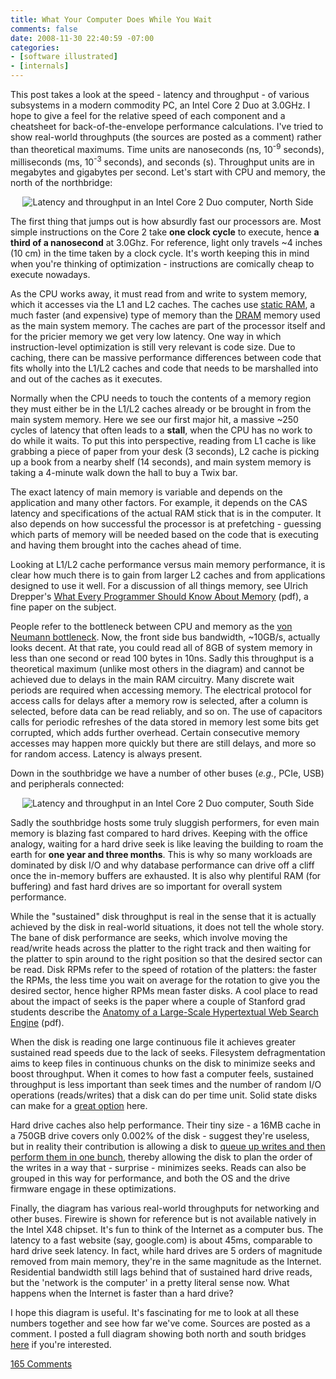 ```yaml
---
title: What Your Computer Does While You Wait
comments: false
date: 2008-11-30 22:40:59 -07:00
categories:
- [software illustrated]
- [internals]
---
```

<p> This post takes a look at the speed - latency and throughput - of various subsystems in a modern commodity PC, an Intel Core 2 Duo at 3.0GHz. I hope to give a feel for the relative speed of each component and a cheatsheet for back-of-the-envelope performance calculations. I've tried to show real-world throughputs (the sources are posted as a comment) rather than theoretical maximums.  Time units are nanoseconds (ns, 10<sup>-9</sup> seconds), milliseconds (ms, 10<sup>-3</sup> seconds), and seconds (s). Throughput units are in megabytes and gigabytes per second. Let's start with CPU and memory, the north of the northbridge: </p>  <p align="center"> 	<img alt="Latency and throughput in an Intel Core 2 Duo computer, North Side" src="http://static.duartes.org/img/blogPosts/latencyAndThroughputNorth.png" /> </p>  <p> The first thing that jumps out is how absurdly fast our processors are. Most simple instructions on the Core 2 take <b>one clock cycle</b> to execute, hence <b>a third of a nanosecond</b> at 3.0Ghz. For reference, light only travels ~4 inches (10 cm) in the time taken by a clock cycle. It's worth keeping this in mind when you're thinking of optimization - instructions are comically cheap to execute nowadays. </p>  <p> As the CPU works away, it must read from and write to system memory, which it accesses via the L1 and L2 caches. The caches use <a href="http://en.wikipedia.org/wiki/Static_RAM">static RAM</a>, a much faster (and expensive) type of memory than the <a href="http://en.wikipedia.org/wiki/Dynamic_random_access_memory">DRAM</a> memory used as the main system memory. The caches are part of the processor itself and for the pricier memory we get very low latency. One way in which instruction-level optimization is still very relevant is code size. Due to caching, there can be massive performance differences between code that fits wholly into the L1/L2 caches and code that needs to be marshalled into and out of the caches as it executes. </p>  <p> Normally when the CPU needs to touch the contents of a memory region they must either be in the L1/L2 caches already or be brought in  from the main system memory. Here we see our first major hit, a massive ~250 cycles of latency that often leads to a <b>stall</b>, when the CPU has no work to do while it waits. To put this into perspective, reading from L1 cache is like grabbing a piece of paper from your desk (3 seconds), L2 cache is picking up a book from a nearby shelf (14 seconds), and main system memory is taking a 4-minute walk down the hall to buy a Twix bar.   <p>The exact latency of main memory is variable and depends on the application and many other factors. For example, it depends on the CAS latency and specifications of the actual RAM stick that is in the computer. It also depends on how successful the processor is at prefetching - guessing which parts of memory will be needed based on the code that is executing and having them brought into the caches ahead of time. </p>  <p> Looking at L1/L2 cache performance versus main memory performance, it is clear how much there is to gain from larger L2 caches and from applications designed to use it well. For a discussion of all things memory, see Ulrich Drepper's  <a href="http://people.redhat.com/drepper/cpumemory.pdf">What Every Programmer Should Know About Memory</a> (pdf), a fine paper on the subject.  </p>  <p> People refer to the bottleneck between CPU and memory as the <a href="http://en.wikipedia.org/wiki/Von_Neumann_bottleneck#Von_Neumann_bottleneck"> 	von Neumann bottleneck</a>. Now, the front side bus bandwidth, ~10GB/s,  actually looks decent. At that rate, you could read all of 8GB of system memory in less than one second or read 100 bytes in 10ns. Sadly this throughput is a theoretical maximum (unlike most others in the diagram) and cannot be achieved due  to delays in the main RAM circuitry. Many discrete wait periods are required when accessing memory. The electrical protocol for access calls for delays after a memory row is selected, after a column is selected, before data can be read reliably, and so on. The use of capacitors calls for periodic refreshes of the data stored in memory lest some bits get corrupted, which adds further overhead. Certain consecutive memory accesses may happen more quickly but there are still delays, and more so for random access.  Latency is always present. </p>  <p> Down in the southbridge we have a number of other buses (<i>e.g.</i>, PCIe, USB) and peripherals connected: </p>  <p align="center"> 	<img alt="Latency and throughput in an Intel Core 2 Duo computer, South Side" src="http://static.duartes.org/img/blogPosts/latencyAndThroughputSouth.png" /> </p>  <p> Sadly the southbridge hosts some truly sluggish performers, for even main memory is blazing fast compared to hard drives. Keeping with the office analogy,  waiting for a hard drive seek is like leaving the building to roam the earth for <b>one year and three months</b>.  This is why so many workloads are dominated by disk I/O and why database performance can drive off a cliff once the in-memory buffers are exhausted. It is also why plentiful RAM (for buffering) and fast hard drives are so important for overall system performance.</p>  <p> While the "sustained" disk throughput is real in the sense that it is actually achieved by the disk in real-world situations, it does not tell the whole story. The bane of disk performance are seeks, which involve moving the read/write heads across the platter to the right track and then waiting for the platter to spin around to the right position so that the desired sector can be read. Disk RPMs refer to the speed of rotation of the platters: the faster the RPMs, the less time you wait on average for the rotation to give you the desired sector, hence higher RPMs mean faster disks. A cool place to read about the impact of seeks is the paper where a couple of Stanford grad students describe the  <a href="http://infolab.stanford.edu/pub/papers/google.pdf">Anatomy of a Large-Scale Hypertextual Web Search Engine</a> (pdf). </p>  <p> When the disk is reading one large continuous file it achieves greater sustained read speeds due to the lack of seeks. Filesystem defragmentation aims to keep files in continuous chunks on the disk to minimize seeks and boost throughput. When it comes to how fast a computer feels, sustained throughput is less important than seek times and the number of random I/O operations (reads/writes) that a disk can do per time unit. Solid state disks can make for a <a href="http://torvalds-family.blogspot.com/2008/10/so-i-got-one-of-new-intel-ssds.html"> 	great option</a> here. </p>  <p> Hard drive caches also help performance. Their tiny size - a 16MB cache in a 750GB drive covers only 0.002% of the disk - suggest they're useless, but in reality their contribution is allowing a disk to <a href="http://lkml.indiana.edu/hypermail/linux/kernel/0110.0/0925.html"> 	queue up writes and then perform them in one bunch</a>, thereby allowing the disk to plan the order of the writes in a way that - surprise - minimizes seeks. Reads can also be grouped in this way for performance, and both the OS and the drive firmware engage in these optimizations. </p>  <p> Finally, the diagram has various real-world throughputs for networking and other buses. Firewire is shown for reference but is not available natively in the Intel X48 chipset. It's fun to think of the Internet as a computer bus. The latency to a fast website (say, google.com) is about 45ms, comparable to hard drive seek latency. In fact, while hard drives are 5 orders of magnitude removed from main memory, they're in the same magnitude as the Internet. Residential bandwidth still lags behind that of sustained hard drive reads, but the 'network is the computer' in a pretty literal sense now. What happens when the Internet is faster than a hard drive? </p>  <p> I hope this diagram is useful. It's fascinating for me to look at all these numbers together and see how far we've come. Sources are posted as a comment. I posted a full diagram showing both north and south bridges <a href="http://static.duartes.org/img/blogPosts/latencyAndThroughputFull.png">here</a> if you're interested. </p>

[165 Comments](/comments/latency-throughput.html)
